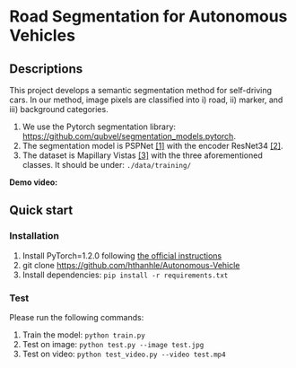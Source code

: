 # Road Segmentation for Autonomous Vehicles
## Descriptions
This project develops a semantic segmentation method for self-driving cars. In our method, image pixels are classified into i) road, ii) marker, and iii) background categories.

1. We use the Pytorch segmentation library: https://github.com/qubvel/segmentation_models.pytorch. 
2. The segmentation model is PSPNet [[1]](https://ieeexplore.ieee.org/document/8100143) with the encoder ResNet34 [[2]](https://www.cv-foundation.org/openaccess/content_cvpr_2016/papers/He_Deep_Residual_Learning_CVPR_2016_paper.pdf).
3. The dataset is Mapillary Vistas [[3]](https://www.mapillary.com/dataset/vistas) with the three aforementioned classes. It should be under: `./data/training/`

**Demo video:**

## Quick start
### Installation
1. Install PyTorch=1.2.0 following [the official instructions](https://pytorch.org/)
2. git clone https://github.com/hthanhle/Autonomous-Vehicle
3. Install dependencies: `pip install -r requirements.txt`

### Test
Please run the following commands: 

1. Train the model: `python train.py`
2. Test on image: `python test.py --image test.jpg` 
3. Test on video: `python test_video.py --video test.mp4` 
